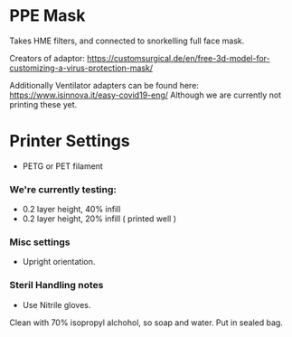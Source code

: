 # PPE Mask 
Takes HME filters, and connected to snorkelling full face mask. 

Creators of adaptor:
https://customsurgical.de/en/free-3d-model-for-customizing-a-virus-protection-mask/

Additionally Ventilator adapters can be found here:
https://www.isinnova.it/easy-covid19-eng/
Although we are currently not printing these yet.

# Printer Settings

* PETG or PET filament

### We're currently testing:
* 0.2 layer height, 40% infill
* 0.2 layer height, 20% infill ( printed well )

### Misc settings
* Upright orientation.

### Steril Handling notes

* Use Nitrile gloves.

Clean with 70% isopropyl alchohol, so soap and water. Put in sealed bag.


